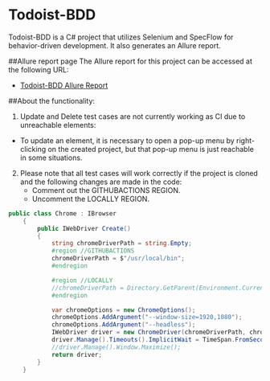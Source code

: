 # Todoist-BDD

Todoist-BDD is a C# project that utilizes Selenium and SpecFlow for behavior-driven development. It also generates an Allure report.

##Allure report page
The Allure report for this project can be accessed at the following URL:
- [Todoist-BDD Allure Report](https://wiil4.github.io/Todoist-BDD/)

##About the functionality:
1. Update and Delete test cases are not currently working as CI due to unreachable elements:
  - To update an element, it is necessary to open a pop-up menu by right-clicking on the created project, but that pop-up menu is just reachable in some situations.

2. Please note that all test cases will work correctly if the project is cloned and the following changes are made in the code:
   - Comment out the GITHUBACTIONS REGION.
   - Uncomment the LOCALLY REGION.

```csharp
public class Chrome : IBrowser
    {
        public IWebDriver Create()
        {
            string chromeDriverPath = string.Empty;
            #region //GITHUBACTIONS
            chromeDriverPath = $"/usr/local/bin";
            #endregion

            #region //LOCALLY
            //chromeDriverPath = Directory.GetParent(Environment.CurrentDirectory).Parent.Parent.FullName;
            #endregion

            var chromeOptions = new ChromeOptions();
            chromeOptions.AddArgument("--window-size=1920,1080");
            chromeOptions.AddArgument("--headless");            
            IWebDriver driver = new ChromeDriver(chromeDriverPath, chromeOptions);
            driver.Manage().Timeouts().ImplicitWait = TimeSpan.FromSeconds(20);
            //driver.Manage().Window.Maximize();
            return driver;
        }
    }
```


